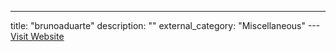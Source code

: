 ---
title: "brunoaduarte"
description: ""
external_category: "Miscellaneous"
---[Visit Website](https://github.com/brunoaduarte)

